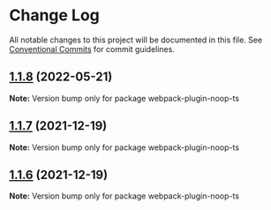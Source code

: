 # Change Log

All notable changes to this project will be documented in this file.
See [Conventional Commits](https://conventionalcommits.org) for commit guidelines.

## [1.1.8](https://github.com/taoliujun/npm-packages/compare/webpack-plugin-noop-ts@1.1.7...webpack-plugin-noop-ts@1.1.8) (2022-05-21)

**Note:** Version bump only for package webpack-plugin-noop-ts





## [1.1.7](https://github.com/taoliujun/npm-packages/compare/webpack-plugin-noop-ts@1.1.6...webpack-plugin-noop-ts@1.1.7) (2021-12-19)

**Note:** Version bump only for package webpack-plugin-noop-ts





## [1.1.6](https://github.com/taoliujun/npm-packages/compare/webpack-plugin-noop-ts@1.1.5...webpack-plugin-noop-ts@1.1.6) (2021-12-19)

**Note:** Version bump only for package webpack-plugin-noop-ts
